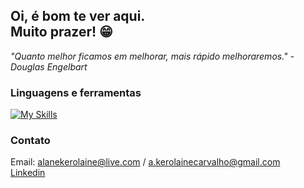 ## Oi, é bom te ver aqui. <br> Muito prazer! 😁

*"Quanto melhor ficamos em melhorar, mais rápido melhoraremos." - Douglas Engelbart* <br>

### Linguagens e ferramentas
[![My Skills](https://skillicons.dev/icons?i=java,postgres,postman,html,css,js,git,spring,idea,vscode)](https://skillicons.dev)


### Contato
Email: alanekerolaine@live.com / a.kerolainecarvalho@gmail.com <br>
[Linkedin](https://www.linkedin.com/in/alane-kerolaine-g-l-carvalho/)
